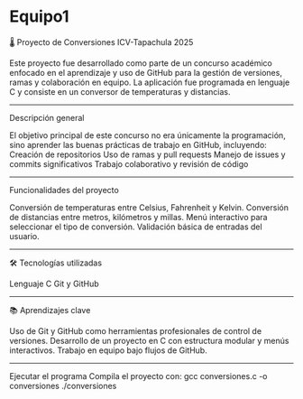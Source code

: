 # Equipo1

🌡️ Proyecto de Conversiones ICV-Tapachula 2025 

Este proyecto fue desarrollado como parte de un concurso académico enfocado en el aprendizaje y uso de GitHub para la gestión de versiones, ramas y colaboración en equipo. La aplicación fue programada en lenguaje C y consiste en un conversor de temperaturas y distancias.

-----------------------------------------------------------------------------------------------------
Descripción general

El objetivo principal de este concurso no era únicamente la programación, sino aprender las buenas prácticas de trabajo en GitHub, incluyendo:
Creación de repositorios
Uso de ramas y pull requests
Manejo de issues y commits significativos
Trabajo colaborativo y revisión de código

-----------------------------------------------------------------------------------------------------
Funcionalidades del proyecto

Conversión de temperaturas entre Celsius, Fahrenheit y Kelvin.
Conversión de distancias entre metros, kilómetros y millas.
Menú interactivo para seleccionar el tipo de conversión.
Validación básica de entradas del usuario.

-----------------------------------------------------------------------------------------------------
🛠️ Tecnologías utilizadas

Lenguaje C
Git y GitHub

-----------------------------------------------------------------------------------------------------
📚 Aprendizajes clave

Uso de Git y GitHub como herramientas profesionales de control de versiones.
Desarrollo de un proyecto en C con estructura modular y menús interactivos.
Trabajo en equipo bajo flujos de GitHub.

-----------------------------------------------------------------------------------------------------
 Ejecutar el programa
Compila el proyecto con:
gcc conversiones.c -o conversiones
./conversiones
